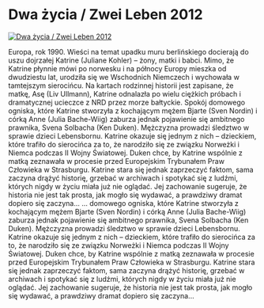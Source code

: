 Dwa życia / Zwei Leben 2012 
=============
[![Dwa życia / Zwei Leben 2012 ](http://vidos.pl/images/player.gif)](http://vidos.pl/dwa-zycia-zwei-leben-2012)

 Europa, rok 1990. Wieści na temat upadku muru berlińskiego docierają do uszu dojrzałej Katrine (Juliane Kohler) – żony, matki i babci. Mimo, że Katrine płynnie mówi po norwesku i na północy Europy mieszka od dwudziestu lat, urodziła się we Wschodnich Niemczech i wychowała w tamtejszym sierocińcu. Na kartach rodzinnej historii jest zapisane, że matkę, Asę (Liv Ullmann), Katrine odnalazła po wielu ciężkich próbach i dramatycznej ucieczce z NRD przez morze bałtyckie. Spokój domowego ogniska, które Katrine stworzyła z kochającym mężem Bjarte (Sven Nordin) i córką Anne (Julia Bache-Wiig) zaburza jednak pojawienie się ambitnego prawnika, Svena Solbacha (Ken Duken). Mężczyzna prowadzi śledztwo w sprawie dzieci Lebensbornu. Katrine okazuje się jednym z nich – dzieckiem, które trafiło do sierocińca za to, że narodziło się ze związku Norweżki i Niemca podczas II Wojny Światowej. Duken chce, by Katrine wspólnie z matką zeznawała w procesie przed Europejskim Trybunałem Praw Człowieka w Strasburgu. Katrine stara się jednak zaprzeczyć faktom, sama zaczyna drążyć historię, grzebać w archiwach i spotykać się z ludźmi, których nigdy w życiu miała już nie oglądać. Jej zachowanie sugeruje, że historia nie jest tak prosta, jak mogło się wydawać, a prawdziwy dramat dopiero się zaczyna...   ... domowego ogniska, które Katrine stworzyła z kochającym mężem Bjarte (Sven Nordin) i córką Anne (Julia Bache-Wiig) zaburza jednak pojawienie się ambitnego prawnika, Svena Solbacha (Ken Duken). Mężczyzna prowadzi śledztwo w sprawie dzieci Lebensbornu. Katrine okazuje się jednym z nich – dzieckiem, które trafiło do sierocińca za to, że narodziło się ze związku Norweżki i Niemca podczas II Wojny Światowej. Duken chce, by Katrine wspólnie z matką zeznawała w procesie przed Europejskim Trybunałem Praw Człowieka w Strasburgu. Katrine stara się jednak zaprzeczyć faktom, sama zaczyna drążyć historię, grzebać w archiwach i spotykać się z ludźmi, których nigdy w życiu miała już nie oglądać. Jej zachowanie sugeruje, że historia nie jest tak prosta, jak mogło się wydawać, a prawdziwy dramat dopiero się zaczyna...

